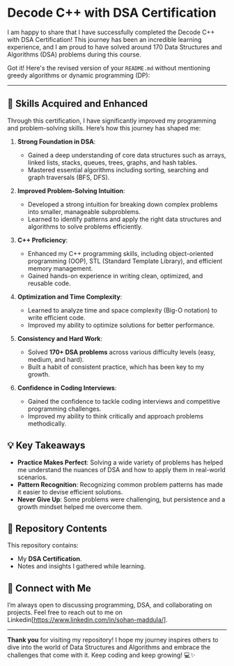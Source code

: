 # Decode C++ with DSA Certification
I am happy to share that I have successfully completed the Decode C++ with DSA Certification! This journey has been an incredible learning experience, and I am proud to have solved around 170 Data Structures and Algorithms (DSA) problems during this course.

Got it! Here's the revised version of your `README.md` without mentioning greedy algorithms or dynamic programming (DP):

---

## 🚀 Skills Acquired and Enhanced

Through this certification, I have significantly improved my programming and problem-solving skills. Here’s how this journey has shaped me:

1. **Strong Foundation in DSA**:
   - Gained a deep understanding of core data structures such as arrays, linked lists, stacks, queues, trees, graphs, and hash tables.
   - Mastered essential algorithms including sorting, searching and graph traversals (BFS, DFS).

2. **Improved Problem-Solving Intuition**:
   - Developed a strong intuition for breaking down complex problems into smaller, manageable subproblems.
   - Learned to identify patterns and apply the right data structures and algorithms to solve problems efficiently.

3. **C++ Proficiency**:
   - Enhanced my C++ programming skills, including object-oriented programming (OOP), STL (Standard Template Library), and efficient memory management.
   - Gained hands-on experience in writing clean, optimized, and reusable code.

4. **Optimization and Time Complexity**:
   - Learned to analyze time and space complexity (Big-O notation) to write efficient code.
   - Improved my ability to optimize solutions for better performance.

5. **Consistency and Hard Work**:
   - Solved **170+ DSA problems** across various difficulty levels (easy, medium, and hard).
   - Built a habit of consistent practice, which has been key to my growth.

6. **Confidence in Coding Interviews**:
   - Gained the confidence to tackle coding interviews and competitive programming challenges.
   - Improved my ability to think critically and approach problems methodically.

## 💡 Key Takeaways

- **Practice Makes Perfect**: Solving a wide variety of problems has helped me understand the nuances of DSA and how to apply them in real-world scenarios.
- **Pattern Recognition**: Recognizing common problem patterns has made it easier to devise efficient solutions.
- **Never Give Up**: Some problems were challenging, but persistence and a growth mindset helped me overcome them.

## 📂 Repository Contents

This repository contains:
- My **DSA Certification**.
- Notes and insights I gathered while learning.

## 🔗 Connect with Me

I’m always open to discussing programming, DSA, and collaborating on projects. Feel free to reach out to me on Linkedin[https://www.linkedin.com/in/sohan-maddula/].

---

**Thank you** for visiting my repository! I hope my journey inspires others to dive into the world of Data Structures and Algorithms and embrace the challenges that come with it. Keep coding and keep growing! 💻✨

